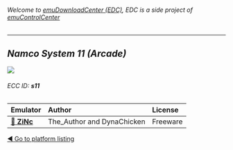 ###### Welcome to [emuDownloadCenter (EDC)](https://github.com/PhoenixInteractiveNL/emuDownloadCenter/wiki/), EDC is a side project of [emuControlCenter](https://github.com/PhoenixInteractiveNL/emuControlCenter/wiki/)
***
## _Namco System 11 (Arcade)_
![](https://raw.githubusercontent.com/wiki/PhoenixInteractiveNL/emuDownloadCenter/images_platform/ecc_s11_teaser.png)
###### ECC ID: **s11**

| Emulator   | Author      | License     |
|:-----------|:------------|:------------|
| [:file_folder: **ZiNc**](https://github.com/PhoenixInteractiveNL/emuDownloadCenter/wiki/Emulator-zinc#menu) | The_Author and DynaChicken | Freeware |

[:arrow_backward: Go to platform listing](https://github.com/PhoenixInteractiveNL/emuDownloadCenter/wiki/EDC-Platform-List)
